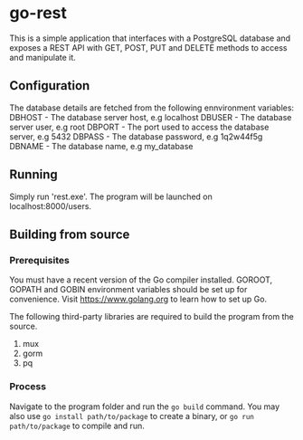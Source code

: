 # go-rest

This is a simple application that interfaces with a PostgreSQL database and exposes a REST API with GET, POST, PUT and DELETE methods to access and manipulate it.

## Configuration

The database details are fetched from the following ennvironment variables:
DBHOST - The database server host, e.g localhost
DBUSER - The database server user, e.g root
DBPORT - The port used to access the database server, e.g 5432
DBPASS - The database password, e.g 1q2w44f5g
DBNAME - The database name, e.g my_database

## Running

Simply run 'rest.exe'.
The program will be launched on localhost:8000/users.

## Building from source

### Prerequisites

You must have a recent version of the Go compiler installed. GOROOT, GOPATH and GOBIN environment variables should be set up for convenience. Visit https://www.golang.org to learn how to set up Go.

The following third-party libraries are required to build the program from the source.
1. mux
2. gorm
3. pq

### Process

Navigate to the program folder and run the ```go build``` command.
You may also use ```go install path/to/package``` to create a binary, or ```go run path/to/package``` to compile and run.